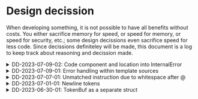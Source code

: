 # Design decission

When developing something, it is not possible to have all benefits without
costs. You either sacrifice memory for speed, or speed for memory, or speed for
security, etc.; some design decissions even sacrifice speed for less code. Since
decissions definiteley will be made, this document is a log to keep track about
reasoning and decission made.



<details>
<summary>DD-2023-07-09-02: Code component and location into InternalError</summary>
When Tokenizer fails with InternalError, it is hard to find what the cause is
and from where the error is even emitted. So i've decided that it is necessary
to extend InternalError with extra arguments, that contain Component and 
source file line.

Using this we could see if error happened in Tokenizer, TokenBuf or any other
component. Then line number would allow us to search for relevant code, since
we know which files contain which component code.
</details>



<details>
<summary>DD-2023-07-09-01: Error handling within template sources</summary>
When there are some errors in template source that are related to instruction
parsing, for example "@include)(", wrong parenthesis, Tokenizer should continue
tokenization and return UnescapedAt + Defered tokens instead of failing
completeley.

This style is chosen, because i believe that bad input is not an error for
Tokenizer since a higher layer component could analyze those tokens and make
better suggestions. Since Tokenizer could not understand input, it switches back
to Defered token parsing state (it seems the most logical approach at the
moment).

Tokenizer is allowed to fail only when it has hit error related to it's state,
memory constraints, etc., but not because template source is bad.

In future maybe we could add limit, that if there are too many errors, then
Tokenizer is allowed to fail.
</details>



<details>
<summary>DD-2023-07-07-01: Unmatched instruction due to whitespace after @</summary>
This one seems really hard to decide. What would be correct tokenization result
when template contains string "@ include(path)".

We have decided upfront that we will not accept such an error in template
source. But the question now is, how do we tokenize this.

First returned token should be UnescapedAt, but what should be the following
tokens. At the moment i have two ideas:
1) Switch Tokenizer into ExpectDefered state and let it return whatever it does.
The drawback to this approach is that source text will be reparsed again. The
advantage is that from user's perspective tokenization is consistent.
2) Return whitespace tokens, and then defered token for anything that follows.
Advantage to this is that, since we have already parsed that data, there is no
need to do it again, the information is known and we return it in tokens.
Another advantage is that Phantom warning tokens can be exactly tied to Deref
token that could have been an instruction, if it really matched instruction
name.

OTOH this can be minimized, because Phantom token could be tied to UnescapedAt,
with positive offset in bytes. Thus achieving the same result with a bit more
information.

At the moment i have decided to use 1st approach, but later in future this
behavior could be changed. At the moment the reasonging is this - whitespaces
are not tokenized without reason, thus we keep them in Defered tokens. In
future when we will want to detect whitespaces after tag-start-closes, this
could change.

But what i do not want a the moment is - return whitespace Token for each
space between words, since this seems wasteful to RAM without any particular
gain. But what i would like to have though is - whitespace detection at line
start, and whitespace detection at line end.
</details>



<details>
<summary>DD-2023-07-01-01: Newline tokens</summary>
At first when i started out, i had decided to use only WhiteSpace token to match
all white spaces including newlines. This seemed a nice solution, since newlines
do not provide anything to tokenization and parsing (so i thought). Advantage to
this was that there are less tokens, thus less iterations, thus faster
tokenization. But to have user friendly error warnings, it is necessary to know
line number in specific file, thus counting newlines became a necessity. At first
implementation i did count newlines internally, but there is a problem with
Tokenizer.return_tokenized guards; it is not possible to update line number for
Tokenizer in an easy manner.

If we look at human readable HTML file that is a template, it is expected that
most tokens will not have newlines at all, even many WhiteSpace tags will not
contain newlines. At the moment the only Token that can contain newlines is
WhiteSpace. The inconvenience that WhiteSpace containint newlines creates is
that Tokenizer must know how many lines it must move forward once a Token is
consumed from buffer.

My considered solutions:

### 1) Add num_lines property in Span.
While this seems an easy solution, it seems wasteful towards RAM, since all
other tokens most probably will not have any newline at all. So it is expensive
to increase Span size for no reason at all.

### 2) We can store number of used lines per Token inside tokenbuf.
This is somewhat memory friendlier, since tokenbuf does not grow too big 
anyways. The drawback to this though is that token consumers do not know how
many lines returned Token consumes. It can be calculated in atleast two ways:
- iterate through token bytes and count "\n" characters,
- fetch next token and calculate diff between line properties.

### 3) Change TokenBody::WhiteSpace so that it tuple of Span and usize.
This seems wasteful, since whole TokenBody size will increase, thus there is
no gain if compared to scenario 1. Another drawback is that this creates
necessity to for specific Enum handling, thus more code.

### 4) Deactivate tokenbuf guards for WhiteSpace.
While tempting, this would decrease efficiency for guards to catch bugs. I would
like to avoid this.

### 5) Create a special Phantom token that represents line change.
This seems to be a wasteful approach in a sense that each newline that is
tokenized as WhiteSpace will have a follow-up token just to adjust line
number. Advantage of this approach is that this Phantom token is
returned only when one or more newlines were tokenized, thus non-newline
WhiteSpace tokens does not increase memory requirements. Another advantage is
that new line positioning token could be useful for other puproses, like
we could reason about indentation.

### 6) Create Newline token [CHOSEN]
Since we need to know line number changes, we might as well have a special
tokens for that. I can think of two ways how this could be done:
1) Have a special WhiteSpaceWithNl token, that contains only whitespaces,
and ends at "\n", thus it increases line number by 1.
2) Have a Newline only Token, that is matched always when newlines are matched
[CHOSEN].

If we vote for speed, then 1st way should be the way to go, since this would
produce less tokens. OTOH if we think about HTML as a template, there should not
be many whitespaces before the newline at the end of line. Considering this from
usability perspective, we might want to emit warnings if there are trailing 
whitespaces at the end before newlines; if we use Newline approach, then this
does not require any extra work on Tokens, since they already are, whereas in
WhiteSpaceWithNl case, we would have to analyze if WhiteSpaceWithNl contains
just newline characters or any other whitespaces.

Thus this decission now states that WhiteSpace token contains all white spaces
except newlines. Newline token contains newline symbols, that could be "\n" or
"\r\n" since some file encodings end lines like that.
</details>



<details>
<summary>DD-2023-06-30-01: TokenBuf as a separate struct</summary>
When i started to implement Tokenizer, i used simple Vec as a token buffer. It
turned out not to be a good enough idea. The problem with that approach is that
there is a function Tokenizer.tokenbuf_push which takes &mut Tokenizer, but in
some cases when analyzing input source we take `&self.region[index]` reference,
thus it makes it impossible to push any new token while read reference is held.
This is imposed by Rust's borrow checker.

Thus i have decided to refactor TokenBuf out as a separate struct. For now it
is not intended to be used by anything else but Tokenizer, thus will not move it
to separate module.

Now it is possible to access input source and tokenbuf at the same time using
```rust
let src = &self.region[index];
let tb = &mut self.tokenbuf;
```
</details>



<!-- EOF -->
